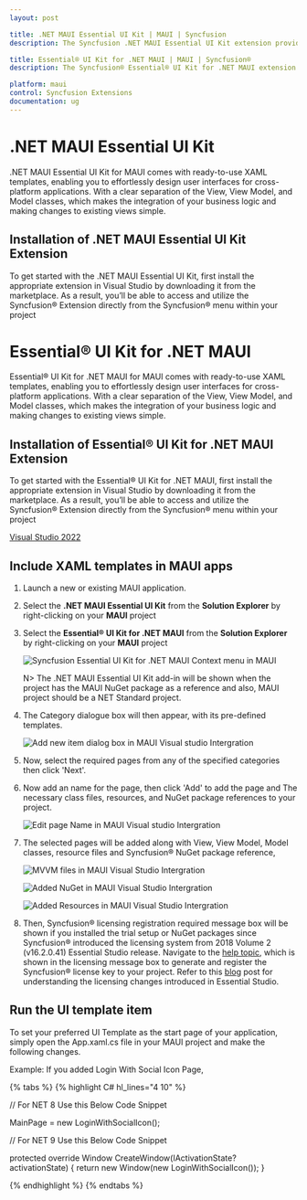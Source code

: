 ```yaml
---
layout: post

title: .NET MAUI Essential UI Kit | MAUI | Syncfusion
description: The Syncfusion .NET MAUI Essential UI Kit extension provides the predefined design Screens for the MAUI Apps.

title: Essential® UI Kit for .NET MAUI | MAUI | Syncfusion®
description: The Syncfusion® Essential® UI Kit for .NET MAUI extension provides the predefined design Screens for the MAUI Apps.

platform: maui
control: Syncfusion Extensions
documentation: ug
---
```



# .NET MAUI Essential UI Kit

.NET MAUI Essential UI Kit for MAUI comes with ready-to-use XAML templates, enabling you to effortlessly design user interfaces for cross-platform applications. With a clear separation of the View, View Model, and Model classes, which makes the integration of your business logic and making changes to existing views simple.

## Installation of .NET MAUI Essential UI Kit Extension

To get started with the .NET MAUI Essential UI Kit, first install the appropriate extension in Visual Studio by downloading it from the marketplace. As a result, you’ll be able to access and utilize the Syncfusion® Extension directly from the Syncfusion® menu within your project

# Essential® UI Kit for .NET MAUI

Essential® UI Kit for .NET MAUI for MAUI comes with ready-to-use XAML templates, enabling you to effortlessly design user interfaces for cross-platform applications. With a clear separation of the View, View Model, and Model classes, which makes the integration of your business logic and making changes to existing views simple.

## Installation of Essential® UI Kit for .NET MAUI Extension

To get started with the Essential® UI Kit for .NET MAUI, first install the appropriate extension in Visual Studio by downloading it from the marketplace. As a result, you’ll be able to access and utilize the Syncfusion® Extension directly from the Syncfusion® menu within your project


[Visual Studio 2022]()


## Include XAML templates in MAUI apps

1.	Launch a new or existing MAUI application.


2.	Select the **.NET MAUI Essential UI Kit** from the **Solution Explorer** by right-clicking on your **MAUI** project

2.	Select the **Essential® UI Kit for .NET MAUI** from the **Solution Explorer** by right-clicking on your **MAUI** project


	![Syncfusion Essential UI Kit for .NET MAUI Context menu in MAUI](Essential_UI_Kit_images/visual-studio-intergration-context-menu.png)

	N> The .NET MAUI Essential UI Kit add-in will be shown when the project has the MAUI NuGet package as a reference and also, MAUI project should be a NET Standard project.

3.	The Category dialogue box will then appear, with its pre-defined templates.

	![Add new item dialog box in MAUI Visual studio Intergration](Essential_UI_Kit_images/visual-studio-intergration-item-dialog-box.png)

4.	Now, select the required pages from any of the specified categories then click 'Next'.

5.	Now add an name for the page, then click 'Add' to add the page and The necessary class files, resources, and NuGet package references to your project.

	![Edit page Name in MAUI Visual studio Intergration](Essential_UI_Kit_images/visual-studio-intergration-page-name.png)

6.	The selected pages will be added along with View, View Model, Model classes, resource files and Syncfusion® NuGet package reference,

	![MVVM files in MAUI Visual Studio Intergration](Essential_UI_Kit_images/visual-studio-intergration-mvvm-files.png)

	![Added NuGet in MAUI Visual Studio Intergration](Essential_UI_Kit_images/visual-studio-intergration-nuget.png)

	![Added Resources in MAUI Visual Studio Intergration](Essential_UI_Kit_images/visual-studio-intergration-resources.png)

7.	Then, Syncfusion® licensing registration required message box will be shown if you installed the trial setup or NuGet packages since Syncfusion® introduced the licensing system from 2018 Volume 2 (v16.2.0.41) Essential Studio release. Navigate to the [help topic](https://help.syncfusion.com/common/essential-studio/licensing/overview#how-to-generate-syncfusion-license-key), which is shown in the licensing message box to generate and register the Syncfusion® license key to your project. Refer to this [blog](https://www.syncfusion.com/blogs/post/whats-new-in-2018-volume-2.aspx) post for understanding the licensing changes introduced in Essential Studio. 

## Run the UI template item

To set your preferred UI Template as the start page of your application, simply open the App.xaml.cs file in your MAUI project and make the following changes.

Example: If you added Login With Social Icon Page,

{% tabs %}
{% highlight C# hl_lines="4 10" %}

// For NET 8 Use this Below Code Snippet

MainPage = new LoginWithSocialIcon();

// For NET 9 Use this Below Code Snippet

protected override Window CreateWindow(IActivationState? activationState)
{
    return new Window(new LoginWithSocialIcon());
}

{% endhighlight %}
{% endtabs %}
